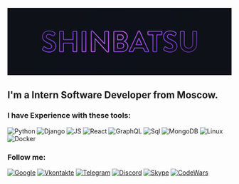 ![Header](https://github.com/Shinbatsu/Shinbatsu/blob/main/assets/header.jpg)

## I'm a Intern Software Developer from Moscow.

### I have Experience with these tools:

![Python](https://img.shields.io/badge/-Python-0E111A?style=for-the-badge&logo=python&logoColor=7DC8FE)
![Django](https://img.shields.io/badge/-Django-0E111A?style=for-the-badge&logo=Django&logoColor=006262)
![JS](https://img.shields.io/badge/-JS-0E111A?style=for-the-badge&logo=JavaScript&logoColor=FEB31E)
![React](https://img.shields.io/badge/-React-0E111A?style=for-the-badge&logo=React&logoColor=3DE7F0)
![GraphQL](https://img.shields.io/badge/-GraphQL-0E111A?style=for-the-badge&logo=GraphQL&logoColor=8238F0)
![Sql](https://img.shields.io/badge/-Sql-0E111A?style=for-the-badge&logo=PostgreSQL&logoColor=CC397B)
![MongoDB](https://img.shields.io/badge/-MongoDB-0E111A?style=for-the-badge&logo=MongoDB&logoColor=55F05C)
![Linux](https://img.shields.io/badge/-Linux-0E111A?style=for-the-badge&logo=Linux&logoColor=838996)
![Docker](https://img.shields.io/badge/-Docker-0E111A?style=for-the-badge&logo=Docker&logoColor=318CE7)

### Follow me:

[![Google](https://img.shields.io/badge/-Gmail-0E111A?style=for-the-badge&logo=Google&logoColor=C43B26)](nojic132@gmail.com)
[![Vkontakte](https://img.shields.io/badge/-Vkontakte-0E111A?style=for-the-badge&logo=VK&logoColor=0077FE)](https://vk.com/shinbatsuf)
[![Telegram](https://img.shields.io/badge/-Telegram-0E111A?style=for-the-badge&logo=Telegram&logoColor=33AAE0)](https://t.me/@Shinbatsu)
[![Discord](https://img.shields.io/badge/-Discord-0E111A?style=for-the-badge&logo=Discord&logoColor=737BD7)](https://www.discordapp.com/users/383943093310980096)
[![Skype](https://img.shields.io/badge/-Skype-0E111A?style=for-the-badge&logo=Skype&logoColor=28A8EA)](ya.mixnet)
[![CodeWars](https://img.shields.io/badge/-CodeWars-0E111A?style=for-the-badge&logo=CodeWars&logoColor=B1361E)](https://www.codewars.com/users/Shinbatsu)
